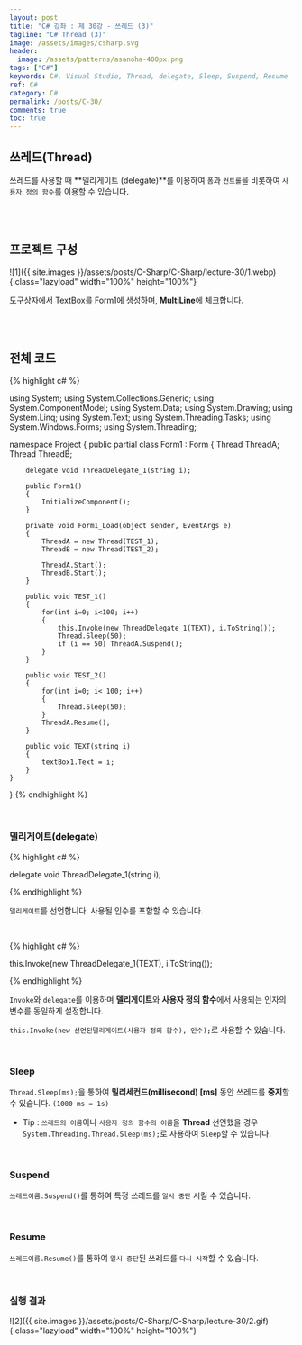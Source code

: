 ```yaml
---
layout: post
title: "C# 강좌 : 제 30강 - 쓰레드 (3)"
tagline: "C# Thread (3)"
image: /assets/images/csharp.svg
header:
  image: /assets/patterns/asanoha-400px.png
tags: ["C#"]
keywords: C#, Visual Studio, Thread, delegate, Sleep, Suspend, Resume
ref: C#
category: C#
permalink: /posts/C-30/
comments: true
toc: true
---
```


## 쓰레드(Thread) ##

쓰레드를 사용할 때 **델리게이트 (delegate)**를 이용하여 `폼`과 `컨트롤`을 비롯하여 `사용자 정의 함수`를 이용할 수 있습니다.

<br>
<br>

## 프로젝트 구성 ##

![1]({{ site.images }}/assets/posts/C-Sharp/C-Sharp/lecture-30/1.webp){:class="lazyload" width="100%" height="100%"}

도구상자에서 TextBox를 Form1에 생성하며, **MultiLine**에 체크합니다.

<br>
<br>

## 전체 코드

{% highlight c# %}

using System;
using System.Collections.Generic;
using System.ComponentModel;
using System.Data;
using System.Drawing;
using System.Linq;
using System.Text;
using System.Threading.Tasks;
using System.Windows.Forms;
using System.Threading;

namespace Project
{
    public partial class Form1 : Form
    {
        Thread ThreadA;
        Thread ThreadB;

        delegate void ThreadDelegate_1(string i);

        public Form1()
        {
            InitializeComponent();
        }

        private void Form1_Load(object sender, EventArgs e)
        {
            ThreadA = new Thread(TEST_1);
            ThreadB = new Thread(TEST_2);

            ThreadA.Start();
            ThreadB.Start();
        }

        public void TEST_1()
        {
            for(int i=0; i<100; i++)
            {
                this.Invoke(new ThreadDelegate_1(TEXT), i.ToString());
                Thread.Sleep(50);
                if (i == 50) ThreadA.Suspend();
            }
        }

        public void TEST_2()
        {
            for(int i=0; i< 100; i++)
            {
                Thread.Sleep(50);
            }
            ThreadA.Resume();
        }

        public void TEXT(string i)
        {
            textBox1.Text = i;
        }
    }
}
{% endhighlight %}

<br>

### 델리게이트(delegate)

{% highlight c# %}

delegate void ThreadDelegate_1(string i);

{% endhighlight %}

`델리게이트`를 선언합니다. 사용될 인수를 포함할 수 있습니다.

<br>

{% highlight c# %}

this.Invoke(new ThreadDelegate_1(TEXT), i.ToString());

{% endhighlight %}

`Invoke`와 `delegate`를 이용하며 **델리게이트**와 **사용자 정의 함수**에서 사용되는 인자의 변수를 동일하게 설정합니다.

`this.Invoke(new 선언된델리게이트(사용자 정의 함수), 인수);`로 사용할 수 있습니다.

<br>

### Sleep

`Thread.Sleep(ms);`을 통하여 **밀리세컨드(millisecond) [ms]** 동안 쓰레드를 **중지**할 수 있습니다. `(1000 ms = 1s)`

- Tip : `쓰레드의 이름`이나 `사용자 정의 함수의 이름`을 **Thread** 선언했을 경우 `System.Threading.Thread.Sleep(ms);`로 사용하여 `Sleep`할 수 있습니다.

<br>

### Suspend

`쓰레드이름.Suspend()`를 통하여 특정 쓰레드를 `일시 중단` 시킬 수 있습니다.

<br>

### Resume

`쓰레드이름.Resume()`를 통하여 `일시 중단`된 쓰레드를 `다시 시작`할 수 있습니다.

<br>

### 실행 결과

![2]({{ site.images }}/assets/posts/C-Sharp/C-Sharp/lecture-30/2.gif){:class="lazyload" width="100%" height="100%"}
